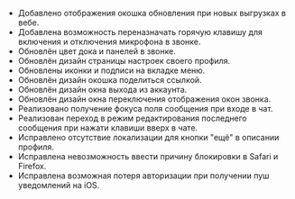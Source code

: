 - Добавлено отображения окошка обновления при новых выгрузках в вебе.
- Добавлена возможность переназначать горячую клавишу для включения и отключения микрофона в звонке.
- Обновлён цвет дока и панелей в звонке.
- Обновлён дизайн страницы настроек своего профиля.
- Обновлены иконки и подписи на вкладке меню.
- Обновлён дизайн окошка поделиться ссылкой.
- Обновлён дизайн окна выхода из аккаунта.
- Обновлён дизайн окна переключения отображения окон звонка.
- Реализовано получение фокуса поля сообщения при входе в чат.
- Реализован переход в режим редактирования последнего сообщения при нажати клавиши вверх в чате.
- Исправлено отсутствие локализации для кнопки "ещё" в описании профиля.
- Исправлена невозможность ввести причину блокировки в Safari и Firefox.
- Исправлена возможная потеря авторизации при получении пуш уведомлений на iOS.
